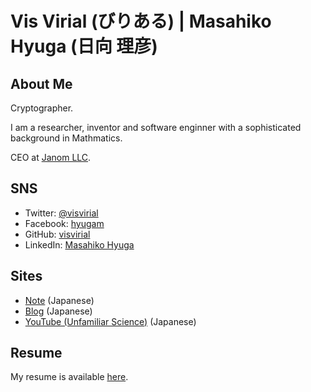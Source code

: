Vis Virial (びりある) | Masahiko Hyuga (日向 理彦)
==================================================

About Me
--------

Cryptographer.

I am a researcher, inventor and software enginner with a sophisticated background in Mathmatics.

CEO at [Janom LLC](https://janom.co.jp/).

SNS
---

- Twitter: [@visvirial](https://twitter.com/visvirial)
- Facebook: [hyugam](https://www.facebook.com/hyugam/)
- GitHub: [visvirial](https://github.com/visvirial)
- LinkedIn: [Masahiko Hyuga](https://www.linkedin.com/in/masahiko-hyuga-2a51b2a5/)

Sites
-----

- [Note](https://note.com/visvirial/) (Japanese)
- [Blog](https://blog.visvirial.com/) (Japanese)
- [YouTube (Unfamiliar Science)](https://www.youtube.com/channel/UCpIZb3ER2bYR5yGjvptrmpA) (Japanese)

Resume
------

My resume is available [here](https://gist.github.com/visvirial/f5e434a2b7f4d90bd5bcbd2572b0a9c1).




